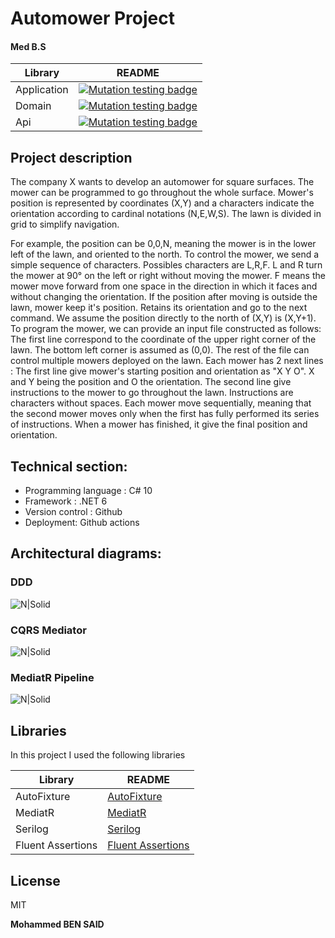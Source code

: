 # Automower Project
#### Med B.S

| Library | README |
| ------ | ------ |
| Application |  [![Mutation testing badge](https://img.shields.io/endpoint?style=for-the-badge&url=https%3A%2F%2Fbadge-api.stryker-mutator.io%2Fgithub.com%2FMohammedBenSaidCoding%2FAMProject%2Fmain)](https://dashboard.stryker-mutator.io/reports/github.com/MohammedBenSaidCoding/AMProject/main?module=application-layer ) |
| Domain |  [![Mutation testing badge](https://img.shields.io/endpoint?style=for-the-badge&url=https%3A%2F%2Fbadge-api.stryker-mutator.io%2Fgithub.com%2FMohammedBenSaidCoding%2FAMProject%2Fmain)](https://dashboard.stryker-mutator.io/reports/github.com/MohammedBenSaidCoding/AMProject/main?module=domain-layer ) |
| Api | [![Mutation testing badge](https://img.shields.io/endpoint?style=for-the-badge&url=https%3A%2F%2Fbadge-api.stryker-mutator.io%2Fgithub.com%2FMohammedBenSaidCoding%2FAMProject%2Fmain)](https://dashboard.stryker-mutator.io/reports/github.com/MohammedBenSaidCoding/AMProject/main?module=api-layer )|  
    
## Project description
The company X wants to develop an automower for square surfaces.
The mower can be programmed to go throughout the whole surface. Mower's
position is represented by coordinates (X,Y) and a characters indicate the orientation
according to cardinal notations (N,E,W,S). The lawn is divided in grid to simplify
navigation.
 
For example, the position can be 0,0,N, meaning the mower is in the lower left of the
lawn, and oriented to the north.
To control the mower, we send a simple sequence of characters. Possibles
characters are L,R,F. L and R turn the mower at 90° on the left or right without
moving the mower. F means the mower move forward from one space in the
direction in which it faces and without changing the orientation.
If the position after moving is outside the lawn, mower keep it's position. Retains its
orientation and go to the next command.
We assume the position directly to the north of (X,Y) is (X,Y+1).
To program the mower, we can provide an input file constructed as follows:
The first line correspond to the coordinate of the upper right corner of the lawn. The
bottom left corner is assumed as (0,0). The rest of the file can control multiple
mowers deployed on the lawn. Each mower has 2 next lines :
The first line give mower's starting position and orientation as "X Y O". X and Y being
the position and O the orientation.
The second line give instructions to the mower to go throughout the lawn.
Instructions are characters without spaces.
Each mower move sequentially, meaning that the second mower moves only when
the first has fully performed its series of instructions.
When a mower has finished, it give the final position and orientation.
 
## Technical section:
-  Programming language : C# 10
-  Framework : .NET 6
-  Version control : Github
-  Deployment: Github actions
 
 
###
## Architectural diagrams:
### DDD
![N|Solid](https://i.postimg.cc/Jhc4LBK2/DEM-Sch-mas-techniques-Frame-5-1.jpg)
### CQRS Mediator
![N|Solid](https://i.postimg.cc/bdffjpbX/DEM-Sch-mas-techniques-Frame-6.jpg)
### MediatR Pipeline
![N|Solid](https://i.postimg.cc/13P4GZdY/DEM-Sch-mas-techniques-Frame-7.jpg)
 
## Libraries
 
In this project I used the following libraries
 
| Library | README |
| ------ | ------ |
| AutoFixture | [AutoFixture][AutoFixture] |
| MediatR | [MediatR][MediatR] |
| Serilog | [Serilog][Serilog] |
| Fluent Assertions | [Fluent Assertions][fluentassertions] |
 
 
## License
 
MIT
 
**Mohammed BEN SAID**
 
[//]: # (These are reference links used in the body of this note and get stripped out when the markdown processor does its job. There is no need to format nicely because it shouldn't be seen. Thanks SO - http://stackoverflow.com/questions/4823468/store-comments-in-markdown-syntax)
 
   [dill]: https://github.com/joemccann/dillinger
  [git-repo-url]: https://github.com/joemccann/dillinger.git
   [john gruber]: http://daringfireball.net
   [df1]: http://daringfireball.net/projects/markdown/
   [markdown-it]: https://github.com/markdown-it/markdown-it
   [Ace Editor]: http://ace.ajax.org
   [node.js]: http://nodejs.org
   [Twitter Bootstrap]: http://twitter.github.com/bootstrap/
   [jQuery]: http://jquery.com
   [@tjholowaychuk]: http://twitter.com/tjholowaychuk
   [express]: http://expressjs.com
   [AngularJS]: http://angularjs.org
   [Gulp]: http://gulpjs.com
 
   [AutoFixture]: https://github.com/AutoFixture/AutoFixture
   [MediatR]: https://github.com/jbogard/MediatR/blob/master/README.md
   [Serilog]: https://github.com/serilog/serilog/blob/dev/README.md
   [fluentassertions]: https://github.com/fluentassertions/fluentassertions

